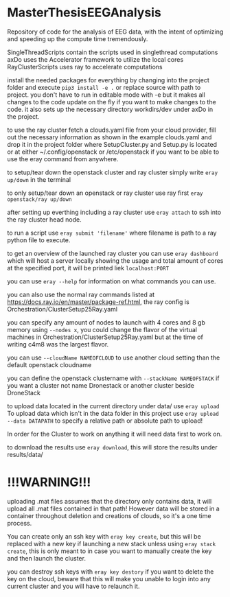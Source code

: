 # MasterThesisEEGAnalysis

Repository of code for the analysis of EEG data, with the intent of optimizing
and speeding up the compute time tremendously.

SingleThreadScripts contain the scripts used in singlethread computations
axDo uses the Accelerator framework to utilize the local cores
RayClusterScripts uses ray to accelerate computations


install the needed packages for everything by changing into the project folder and
execute ```pip3 install -e .``` or replace source with path to project.
you don't have to run in editable mode with -e but it makes all changes to the code
update on the fly if you want to make changes to the code.
it also sets up the necessary directory workdirs/dev under axDo in the project.

to use the ray cluster fetch a clouds.yaml file from your cloud provider,
fill out the necessary information as shown in the example clouds.yaml
and drop it in the project folder where SetupCluster.py and Setup.py is located or at either
~/.config/openstack or /etc/openstack if you want to be able to use the eray command
from anywhere.

to setup/tear down the openstack cluster and ray cluster simply write ```eray up/down``` in the terminal

to only setup/tear down an openstack or ray cluster use ray first ```eray openstack/ray up/down```

after setting up everthing including a ray cluster use ```eray attach```
to ssh into the ray cluster head node.

to run a script use ```eray submit 'filename'```
where filename is path to a ray python file to execute.

to get an overview of the launched ray cluster you can use ```eray dashboard``` which will host
a server locally showing the usage and total amount of cores at the specified port,
it will be printed liek ```localhost:PORT```

you can use ```eray --help```
for information on what commands you can use.

you can also use the normal ray commands listed at <https://docs.ray.io/en/master/package-ref.html>,
the ray config is Orchestration/ClusterSetup25Ray.yaml

you can specify any amount of nodes to launch with 4 cores and 8 gb memory using ```--nodes x```,
you could change the flavor of the virtual machines in Orchestration/ClusterSetup25Ray.yaml
but at the time of writing c4m8 was the largest flavor.

you can use ```--cloudName NAMEOFCLOUD``` to use another cloud setting than the default openstack cloudname

you can define the openstack clustername with ```--stackName NAMEOFSTACK``` if you want a cluster not name 
Dronestack or another cluster beside DroneStack


to upload data located in the current directory under data/ use ```eray upload```
To upload data which isn't in the data folder in this project use 
```eray upload --data DATAPATH``` to specify 
a relative path or absolute path to upload!

In order for the Cluster to work on anything it will need data first to work on.

to download the results use ```eray download```, this will store the results under results/data/

# !!!WARNING!!!

uploading .mat files assumes that the directory only contains data, it will upload all .mat files
contained in that path!
However data will be stored in a container throughout deletion and creations of clouds, so it's
a one time process.


You can create only an ssh key with ```eray key create```, but this will be replaced with a new 
key if launching a new stack unless using ```eray stack create```, this is only meant to in case
you want to manually create the key and then launch the cluster.

you can destroy ssh keys with ```eray key destory``` if you want to delete the key on the cloud,
beware that this will make you unable to login into any current cluster and you will have to
relaunch it.